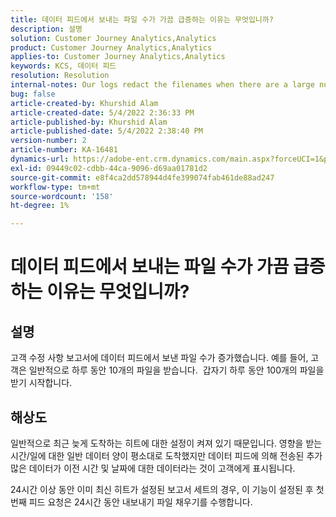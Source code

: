```yaml
---
title: 데이터 피드에서 보내는 파일 수가 가끔 급증하는 이유는 무엇입니까?
description: 설명
solution: Customer Journey Analytics,Analytics
product: Customer Journey Analytics,Analytics
applies-to: Customer Journey Analytics,Analytics
keywords: KCS, 데이터 피드
resolution: Resolution
internal-notes: Our logs redact the filenames when there are a large number of export files processed by data feeds, so you will see the file name in the logs "df_files" section as "REDACTED".
bug: false
article-created-by: Khurshid Alam
article-created-date: 5/4/2022 2:36:33 PM
article-published-by: Khurshid Alam
article-published-date: 5/4/2022 2:38:40 PM
version-number: 2
article-number: KA-16481
dynamics-url: https://adobe-ent.crm.dynamics.com/main.aspx?forceUCI=1&pagetype=entityrecord&etn=knowledgearticle&id=a20ec093-b7cb-ec11-a7b5-6045bd00dbbc
exl-id: 09449c02-cdbb-44ca-9096-d69aa01781d2
source-git-commit: e8f4ca2dd578944d4fe399074fab461de88ad247
workflow-type: tm+mt
source-wordcount: '158'
ht-degree: 1%

---
```


# 데이터 피드에서 보내는 파일 수가 가끔 급증하는 이유는 무엇입니까?

## 설명


고객 수정 사항 보고서에 데이터 피드에서 보낸 파일 수가 증가했습니다. 예를 들어, 고객은 일반적으로 하루 동안 10개의 파일을 받습니다.  갑자기 하루 동안 100개의 파일을 받기 시작합니다.


## 해상도


일반적으로 최근 늦게 도착하는 히트에 대한 설정이 켜져 있기 때문입니다. 영향을 받는 시간/일에 대한 일반 데이터 양이 평소대로 도착했지만 데이터 피드에 의해 전송된 추가 많은 데이터가 이전 시간 및 날짜에 대한 데이터라는 것이 고객에게 표시됩니다.

24시간 이상 동안 이미 최신 히트가 설정된 보고서 세트의 경우, 이 기능이 설정된 후 첫 번째 피드 요청은 24시간 동안 내보내기 파일 채우기를 수행합니다.
